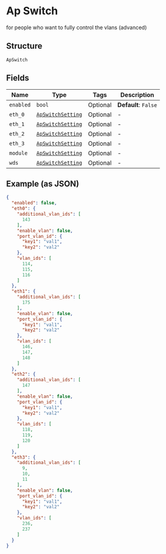 
# Ap Switch

for people who want to fully control the vlans (advanced)

## Structure

`ApSwitch`

## Fields

| Name | Type | Tags | Description |
|  --- | --- | --- | --- |
| `enabled` | `bool` | Optional | **Default**: `False` |
| `eth_0` | [`ApSwitchSetting`](../../doc/models/ap-switch-setting.md) | Optional | - |
| `eth_1` | [`ApSwitchSetting`](../../doc/models/ap-switch-setting.md) | Optional | - |
| `eth_2` | [`ApSwitchSetting`](../../doc/models/ap-switch-setting.md) | Optional | - |
| `eth_3` | [`ApSwitchSetting`](../../doc/models/ap-switch-setting.md) | Optional | - |
| `module` | [`ApSwitchSetting`](../../doc/models/ap-switch-setting.md) | Optional | - |
| `wds` | [`ApSwitchSetting`](../../doc/models/ap-switch-setting.md) | Optional | - |

## Example (as JSON)

```json
{
  "enabled": false,
  "eth0": {
    "additional_vlan_ids": [
      143
    ],
    "enable_vlan": false,
    "port_vlan_id": {
      "key1": "val1",
      "key2": "val2"
    },
    "vlan_ids": [
      114,
      115,
      116
    ]
  },
  "eth1": {
    "additional_vlan_ids": [
      175
    ],
    "enable_vlan": false,
    "port_vlan_id": {
      "key1": "val1",
      "key2": "val2"
    },
    "vlan_ids": [
      146,
      147,
      148
    ]
  },
  "eth2": {
    "additional_vlan_ids": [
      147
    ],
    "enable_vlan": false,
    "port_vlan_id": {
      "key1": "val1",
      "key2": "val2"
    },
    "vlan_ids": [
      118,
      119,
      120
    ]
  },
  "eth3": {
    "additional_vlan_ids": [
      9,
      10,
      11
    ],
    "enable_vlan": false,
    "port_vlan_id": {
      "key1": "val1",
      "key2": "val2"
    },
    "vlan_ids": [
      236,
      237
    ]
  }
}
```

